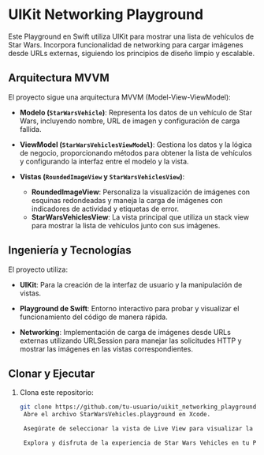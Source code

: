 # UIKit Networking Playground

Este Playground en Swift utiliza UIKit para mostrar una lista de vehículos de Star Wars. Incorpora funcionalidad de networking para cargar imágenes desde URLs externas, siguiendo los principios de diseño limpio y escalable.

## Arquitectura MVVM

El proyecto sigue una arquitectura MVVM (Model-View-ViewModel):

- **Modelo (`StarWarsVehicle`)**: Representa los datos de un vehículo de Star Wars, incluyendo nombre, URL de imagen y configuración de carga fallida.
  
- **ViewModel (`StarWarsVehiclesViewModel`)**: Gestiona los datos y la lógica de negocio, proporcionando métodos para obtener la lista de vehículos y configurando la interfaz entre el modelo y la vista.

- **Vistas (`RoundedImageView` y `StarWarsVehiclesView`)**:
  - **RoundedImageView**: Personaliza la visualización de imágenes con esquinas redondeadas y maneja la carga de imágenes con indicadores de actividad y etiquetas de error.
  - **StarWarsVehiclesView**: La vista principal que utiliza un stack view para mostrar la lista de vehículos junto con sus imágenes.

## Ingeniería y Tecnologías

El proyecto utiliza:

- **UIKit**: Para la creación de la interfaz de usuario y la manipulación de vistas.
  
- **Playground de Swift**: Entorno interactivo para probar y visualizar el funcionamiento del código de manera rápida.

- **Networking**: Implementación de carga de imágenes desde URLs externas utilizando URLSession para manejar las solicitudes HTTP y mostrar las imágenes en las vistas correspondientes.

## Clonar y Ejecutar

1. Clona este repositorio:

   ```bash
   git clone https://github.com/tu-usuario/uikit_networking_playground.git
    Abre el archivo StarWarsVehicles.playground en Xcode.

    Asegúrate de seleccionar la vista de Live View para visualizar la aplicación en acción.

    Explora y disfruta de la experiencia de Star Wars Vehicles en tu Playground!
    ```
